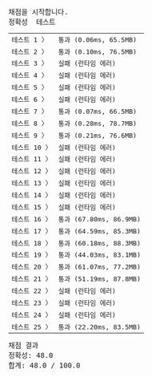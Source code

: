<pre class="console-content"><div></div><div class="console-heading">채점을 시작합니다.</div><div class="console-message">정확성  테스트</div><table class="console-test-group" data-category="correctness"><tbody><tr data-testcase-id="54449"><td valign="top" class="td-label">테스트 1 <span>〉</span></td><td class="result passed">통과 (0.06ms, 65.5MB)</td></tr><tr data-testcase-id="54450"><td valign="top" class="td-label">테스트 2 <span>〉</span></td><td class="result passed">통과 (0.10ms, 76.5MB)</td></tr><tr data-testcase-id="54451"><td valign="top" class="td-label">테스트 3 <span>〉</span></td><td class="result failed">실패 (런타임 에러)</td></tr><tr data-testcase-id="54452"><td valign="top" class="td-label">테스트 4 <span>〉</span></td><td class="result failed">실패 (런타임 에러)</td></tr><tr data-testcase-id="54453"><td valign="top" class="td-label">테스트 5 <span>〉</span></td><td class="result failed">실패 (런타임 에러)</td></tr><tr data-testcase-id="54454"><td valign="top" class="td-label">테스트 6 <span>〉</span></td><td class="result failed">실패 (런타임 에러)</td></tr><tr data-testcase-id="54455"><td valign="top" class="td-label">테스트 7 <span>〉</span></td><td class="result passed">통과 (0.07ms, 66.5MB)</td></tr><tr data-testcase-id="54456"><td valign="top" class="td-label">테스트 8 <span>〉</span></td><td class="result passed">통과 (0.28ms, 78.7MB)</td></tr><tr data-testcase-id="54457"><td valign="top" class="td-label">테스트 9 <span>〉</span></td><td class="result passed">통과 (0.21ms, 76.6MB)</td></tr><tr data-testcase-id="54458"><td valign="top" class="td-label">테스트 10 <span>〉</span></td><td class="result failed">실패 (런타임 에러)</td></tr><tr data-testcase-id="54459"><td valign="top" class="td-label">테스트 11 <span>〉</span></td><td class="result failed">실패 (런타임 에러)</td></tr><tr data-testcase-id="54460"><td valign="top" class="td-label">테스트 12 <span>〉</span></td><td class="result failed">실패 (런타임 에러)</td></tr><tr data-testcase-id="54461"><td valign="top" class="td-label">테스트 13 <span>〉</span></td><td class="result failed">실패 (런타임 에러)</td></tr><tr data-testcase-id="54462"><td valign="top" class="td-label">테스트 14 <span>〉</span></td><td class="result failed">실패 (런타임 에러)</td></tr><tr data-testcase-id="54463"><td valign="top" class="td-label">테스트 15 <span>〉</span></td><td class="result failed">실패 (런타임 에러)</td></tr><tr data-testcase-id="54464"><td valign="top" class="td-label">테스트 16 <span>〉</span></td><td class="result passed">통과 (67.80ms, 86.9MB)</td></tr><tr data-testcase-id="54465"><td valign="top" class="td-label">테스트 17 <span>〉</span></td><td class="result passed">통과 (64.59ms, 85.3MB)</td></tr><tr data-testcase-id="54466"><td valign="top" class="td-label">테스트 18 <span>〉</span></td><td class="result passed">통과 (60.18ms, 88.3MB)</td></tr><tr data-testcase-id="54467"><td valign="top" class="td-label">테스트 19 <span>〉</span></td><td class="result passed">통과 (44.03ms, 83.1MB)</td></tr><tr data-testcase-id="54468"><td valign="top" class="td-label">테스트 20 <span>〉</span></td><td class="result passed">통과 (61.07ms, 77.2MB)</td></tr><tr data-testcase-id="54469"><td valign="top" class="td-label">테스트 21 <span>〉</span></td><td class="result passed">통과 (51.19ms, 87.8MB)</td></tr><tr data-testcase-id="54470"><td valign="top" class="td-label">테스트 22 <span>〉</span></td><td class="result failed">실패 (런타임 에러)</td></tr><tr data-testcase-id="54471"><td valign="top" class="td-label">테스트 23 <span>〉</span></td><td class="result failed">실패 (런타임 에러)</td></tr><tr data-testcase-id="54472"><td valign="top" class="td-label">테스트 24 <span>〉</span></td><td class="result failed">실패 (런타임 에러)</td></tr><tr data-testcase-id="54635"><td valign="top" class="td-label">테스트 25 <span>〉</span></td><td class="result passed">통과 (22.20ms, 83.5MB)</td></tr></tbody></table><div class="console-heading">채점 결과</div><div class="console-message">정확성: 48.0</div><div class="console-message">합계: 48.0 / 100.0</div></pre>